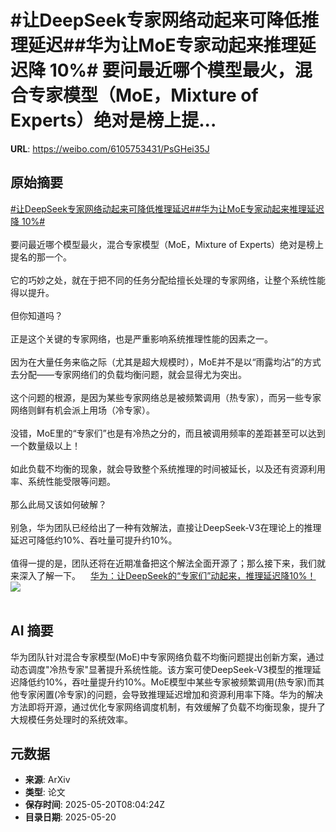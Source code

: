 # #让DeepSeek专家网络动起来可降低推理延迟##华为让MoE专家动起来推理延迟降 10%# 要问最近哪个模型最火，混合专家模型（MoE，Mixture of Experts）绝对是榜上提...

**URL**: https://weibo.com/6105753431/PsGHei35J

## 原始摘要

<a href="https://m.weibo.cn/search?containerid=231522type%3D1%26t%3D10%26q%3D%23%E8%AE%A9DeepSeek%E4%B8%93%E5%AE%B6%E7%BD%91%E7%BB%9C%E5%8A%A8%E8%B5%B7%E6%9D%A5%E5%8F%AF%E9%99%8D%E4%BD%8E%E6%8E%A8%E7%90%86%E5%BB%B6%E8%BF%9F%23&amp;extparam=%23%E8%AE%A9DeepSeek%E4%B8%93%E5%AE%B6%E7%BD%91%E7%BB%9C%E5%8A%A8%E8%B5%B7%E6%9D%A5%E5%8F%AF%E9%99%8D%E4%BD%8E%E6%8E%A8%E7%90%86%E5%BB%B6%E8%BF%9F%23" data-hide=""><span class="surl-text">#让DeepSeek专家网络动起来可降低推理延迟#</span></a><a href="https://m.weibo.cn/search?containerid=231522type%3D1%26t%3D10%26q%3D%23%E5%8D%8E%E4%B8%BA%E8%AE%A9MoE%E4%B8%93%E5%AE%B6%E5%8A%A8%E8%B5%B7%E6%9D%A5%E6%8E%A8%E7%90%86%E5%BB%B6%E8%BF%9F%E9%99%8D+10%25%23&amp;extparam=%23%E5%8D%8E%E4%B8%BA%E8%AE%A9MoE%E4%B8%93%E5%AE%B6%E5%8A%A8%E8%B5%B7%E6%9D%A5%E6%8E%A8%E7%90%86%E5%BB%B6%E8%BF%9F%E9%99%8D+10%25%23" data-hide=""><span class="surl-text">#华为让MoE专家动起来推理延迟降 10%#</span></a> <br><br>要问最近哪个模型最火，混合专家模型（MoE，Mixture of Experts）绝对是榜上提名的那一个。<br><br>它的巧妙之处，就在于把不同的任务分配给擅长处理的专家网络，让整个系统性能得以提升。<br><br>但你知道吗？<br><br>正是这个关键的专家网络，也是严重影响系统推理性能的因素之一。<br><br>因为在大量任务来临之际（尤其是超大规模时），MoE并不是以“雨露均沾”的方式去分配——专家网络们的负载均衡问题，就会显得尤为突出。<br><br>这个问题的根源，是因为某些专家网络总是被频繁调用（热专家），而另一些专家网络则鲜有机会派上用场（冷专家）。<br><br>没错，MoE里的“专家们”也是有冷热之分的，而且被调用频率的差距甚至可以达到一个数量级以上！<br><br>如此负载不均衡的现象，就会导致整个系统推理的时间被延长，以及还有资源利用率、系统性能受限等问题。<br><br>那么此局又该如何破解？<br><br>别急，华为团队已经给出了一种有效解法，直接让DeepSeek-V3在理论上的推理延迟可降低约10%、吞吐量可提升约10%。<br><br>值得一提的是，团队还将在近期准备把这个解法全面开源了；那么接下来，我们就来深入了解一下。<a href="https://weibo.cn/sinaurl?u=https%3A%2F%2Fmp.weixin.qq.com%2Fs%2FUN9-sORx7hgNgb6tUrxz4A" data-hide=""><span class="url-icon"><img style="width: 1rem;height: 1rem" src="https://h5.sinaimg.cn/upload/2015/09/25/3/timeline_card_small_web_default.png" referrerpolicy="no-referrer"></span><span class="surl-text">华为：让DeepSeek的“专家们”动起来，推理延迟降10%！</span></a><img style="" src="https://tvax4.sinaimg.cn/large/006Fd7o3ly1i1lwkavnxsj30u00gok37.jpg" referrerpolicy="no-referrer"><br><br>

## AI 摘要

华为团队针对混合专家模型(MoE)中专家网络负载不均衡问题提出创新方案，通过动态调度"冷热专家"显著提升系统性能。该方案可使DeepSeek-V3模型的推理延迟降低约10%，吞吐量提升约10%。MoE模型中某些专家被频繁调用(热专家)而其他专家闲置(冷专家)的问题，会导致推理延迟增加和资源利用率下降。华为的解决方法即将开源，通过优化专家网络调度机制，有效缓解了负载不均衡现象，提升了大规模任务处理时的系统效率。

## 元数据

- **来源**: ArXiv
- **类型**: 论文
- **保存时间**: 2025-05-20T08:04:24Z
- **目录日期**: 2025-05-20
